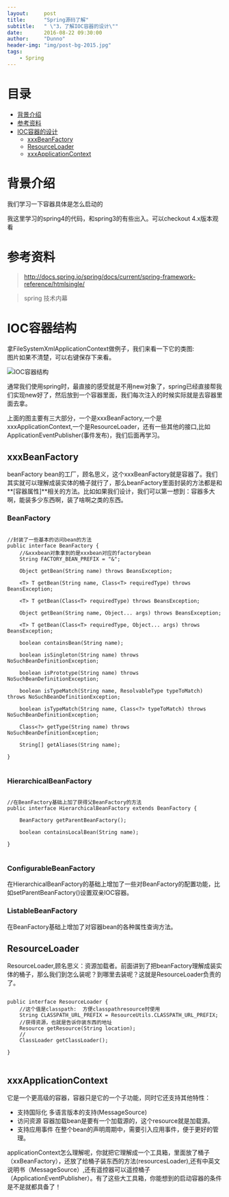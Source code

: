 ```yaml
---
layout:     post
title:      "Spring源码了解"
subtitle:   " \"3，了解IOC容器的设计\""
date:       2016-08-22 09:30:00
author:     "Dunno"
header-img: "img/post-bg-2015.jpg"
tags:
    - Spring
---
```


# 目录

- <a href="#js">背景介绍</a>
- <a href="#ckzl">参考资料</a>
- <a href="#dmlj">IOC容器的设计</a>
	- <a href="#bean">xxxBeanFactory</a>
	- <a href="#res">ResourceLoader</a>
	- <a href="#app">xxxApplicationContext</a>

# <a name="js">背景介绍</a>
<p>我们学习一下容器具体是怎么启动的</p>
<p>我这里学习的spring4的代码，和spring3的有些出入。可以checkout 4.x版本观看</p>

# <a name="ckzl">参考资料</a>

> http://docs.spring.io/spring/docs/current/spring-framework-reference/htmlsingle/ 

> spring 技术内幕

# <a name="dmlj">IOC容器结构</a>

拿FileSystemXmlApplicationContext做例子，我们来看一下它的类图:
<br/>
图片如果不清楚，可以右键保存下来看。

![IOC容器结构](http://dunnohe.github.io/img/spring/3/applicationcontext.png)

<p>通常我们使用spring时，最直接的感受就是不用new对象了，spring已经直接帮我们实现new好了，然后放到一个容器里面，我们每次注入的时候实际就是去容器里面去拿。</p>

<p>上面的图主要有三大部分，一个是xxxBeanFactory,一个是xxxApplicationContext,一个是ResourceLoader，还有一些其他的接口,比如ApplicationEventPublisher(事件发布)，我们后面再学习。</p>

## <a name="bean">xxxBeanFactory</a>

beanFactory bean的工厂，顾名思义，这个xxxBeanFactory就是容器了。我们其实就可以理解成装实体的桶子就行了，那么beanFactory里面封装的方法都是和**[容器属性]**相关的方法。比如如果我们设计，我们可以第一想到：容器多大啊，能装多少东西啊，装了啥啊之类的东西。

### BeanFactory

<pre>
<code>
//封装了一些基本的访问bean的方法
public interface BeanFactory {
	//&amp;xxxbean对象拿到的是xxxbean对应的factorybean
	String FACTORY_BEAN_PREFIX = &quot;&amp;&quot;;

	Object getBean(String name) throws BeansException;

	&lt;T&gt; T getBean(String name, Class&lt;T&gt; requiredType) throws BeansException;

	&lt;T&gt; T getBean(Class&lt;T&gt; requiredType) throws BeansException;

	Object getBean(String name, Object... args) throws BeansException;

	&lt;T&gt; T getBean(Class&lt;T&gt; requiredType, Object... args) throws BeansException;

	boolean containsBean(String name);

	boolean isSingleton(String name) throws NoSuchBeanDefinitionException;

	boolean isPrototype(String name) throws NoSuchBeanDefinitionException;

	boolean isTypeMatch(String name, ResolvableType typeToMatch) throws NoSuchBeanDefinitionException;

	boolean isTypeMatch(String name, Class&lt;?&gt; typeToMatch) throws NoSuchBeanDefinitionException;

	Class&lt;?&gt; getType(String name) throws NoSuchBeanDefinitionException;

	String[] getAliases(String name);

}
</code>
</pre>

### HierarchicalBeanFactory

<pre>
<code>
//在BeanFactory基础上加了获得父BeanFactory的方法
public interface HierarchicalBeanFactory extends BeanFactory {

	BeanFactory getParentBeanFactory();

	boolean containsLocalBean(String name);

}
</code>
</pre>

### ConfigurableBeanFactory
在HierarchicalBeanFactory的基础上增加了一些对BeanFactory的配置功能，比如setParentBeanFactory()设置双亲IOC容器。

### ListableBeanFactory
在BeanFactory基础上增加了对容器bean的各种属性查询方法。

## <a name="res">ResourceLoader</a>

ResourceLoader,顾名思义：资源加载者。前面讲到了把beanFactory理解成装实体的桶子，那么我们到怎么装呢？到哪里去装呢？这就是ResourceLoader负责的了。
<pre>
<code>
public interface ResourceLoader {
	//这个值是classpath:  方便classpathresource时使用
	String CLASSPATH_URL_PREFIX = ResourceUtils.CLASSPATH_URL_PREFIX;
	//获得资源，也就是告诉你装东西的地址
	Resource getResource(String location);
	//
	ClassLoader getClassLoader();

}
</code>
</pre>

## <a name="app">xxxApplicationContext</a>

它是一个更高级的容器，容器只是它的一个子功能，同时它还支持其他特性：

- 支持国际化 多语言版本的支持(MessageSource)
- 访问资源 容器加载bean是要有一个加载源的，这个resource就是加载源。
- 支持应用事件 在整个bean的声明周期中，需要引入应用事件，便于更好的管理。

applicationContext怎么理解呢，你就把它理解成一个工具箱，里面放了桶子（xxBeanFactory），还放了给桶子装东西的方法(resourcesLoader),还有中英文说明书（MessageSource）,还有遥控器可以遥控桶子（ApplicationEventPublisher）。有了这些大工具箱，你能想到的启动容器的条件是不是就都具备了！






























 